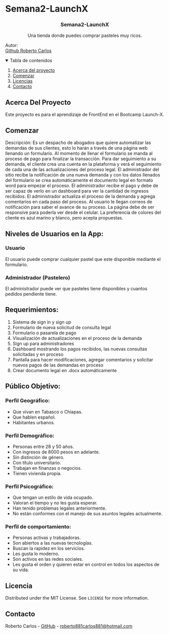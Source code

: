 # Semana2-LaunchX

<h3 align="center">Semana2-LaunchX</h3>

  <p align="center">
    Una tienda donde puedes comprar pasteles muy ricos.
    <br>
  </p>
  <p>Autor:
    <br/>
    <a href="https://github.com/Roberto881">Github Roberto Carlos</a>
  </p>

<details open="open">
  <summary>Tabla de contenidos</summary>
  <ol>
    <li><a href="#acerca-del-proyecto">Acerca del proyecto</a></li>
    <li><a href="#comenzar">Comenzar</a></li>
    <li><a href="#licencia">Licencias</a></li>
    <li><a href="#contacto">Contacto</a></li>
  </ol>
</details>


## Acerca Del Proyecto
Este proyecto es para el aprendizaje de FrontEnd en el Bootcamp Launch-X.

## Comenzar

Descripción: Es un despacho de abogados que quiere automatizar las demandas de sus clientes, esto lo harán a través de una página web llenando un formulario. 
Al momento de llenar el formulario se manda al proceso de pago para finalizar la transacción. Para dar seguimiento a su demanda, el cliente crea una cuenta en la 
plataforma y verá el seguimiento de cada una de las actualizaciones del proceso legal. El administrador del sitio recibe la notificación de una nueva demanda y 
con los datos llenados del formulario se crea automáticamente el documento legal en formato word para empezar el proceso. El administrador recibe el pago y debe de ser 
capaz de verlo en un dashboard para ver la cantidad de ingresos recibidos. El administrador actualiza el proceso de la demanda y agrega comentarios en cada paso del proceso. 
Al usuario le llegan correos de notificación para saber el avance de su proceso. La página debe de ser responsive para poderla ver desde el celular. La preferencia 
de colores del cliente es azul marino y blanco, pero acepta propuestas.

## Niveles de Usuarios en la App:

### Usuario
El usuario puede comprar cualquier pastel que este disponible mediante el formulario.

### Administrador (Pastelero)
El administrador puede ver que pasteles tiene disponibles y cuantos pedidos pendiente tiene.

## Requerimientos:

1.	Sistema de sign in y sign up
2.	Formulario de nueva solicitud de consulta legal
3.	Formulario o pasarela de pago
4.	Visualización de actualizaciones en el proceso de la demanda
5.	Sign up para administradores
6.	Dashboard mostrando los pagos recibidos, las nuevas consultas solicitadas y en proceso
7.	Pantalla para hacer modificaciones, agregar comentarios y solicitar nuevos pagos de las demandas en proceso
8.	Crear documento legal en .docx automáticamente

## Público Objetivo:

### Perfil Geográfico:

-	Que vivan en Tabasco o Chiapas. 
-	Que hablen español. 
-	Habitantes urbanos.

### Perfil Demográfico:

-	Personas entre 28 y 50 años. 
-	Con ingresos de 8000 pesos en adelante. 
-	Sin distinción de género. 
-	Con título universitario. 
-	Trabajan en finanzas o negocios. 
-	Tienen vivienda propia.

### Perfil Psicográfico:

-	Que tengan un estilo de vida ocupado. 
-	Valoran el tiempo y no les gusta esperar. 
-	Han tenido problemas legales anteriormente. 
-	No están conformes con el manejo de sus asuntos legales actualmente. 

### Perfil de comportamiento:

-	Personas activas y trabajadoras. 
-	Son abiertos a las nuevas tecnologías. 
-	Buscan la rapidez en los servicios. 
-	Les gusta lo moderno. 
- Son activos en las redes sociales. 
- Les gusta el orden y quieren estar en control en todos los aspectos de su vida.

   
## Licencia

Distributed under the MIT License. See `LICENSE` for more information.


## Contacto

Roberto Carlos - [GitHub](https://github.com/Roberto881) - roberto881carlos881@hotmail.com
